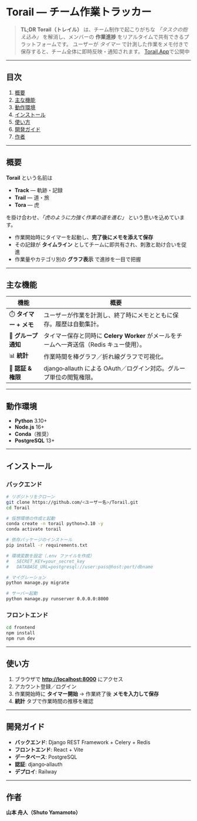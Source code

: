 # Torail  — チーム作業トラッカー


> **TL;DR**
> **Torail（トレイル）** は、チーム制作で起こりがちな *「タスクの抱え込み」* を解消し、メンバーの **作業進捗** をリアルタイムで共有できるプラットフォームです。
> ユーザーが *タイマー* で計測した作業をメモ付きで保存すると、チーム全体に即時反映・通知されます。
> [Torail.App](https://Torail.app)で公開中

---

## 目次

1. [概要](#概要)
2. [主な機能](#主な機能)
3. [動作環境](#動作環境)
4. [インストール](#インストール)
5. [使い方](#使い方)
6. [開発ガイド](#開発ガイド)
7. [作者](#作者)

---

## 概要

**Torail** という名前は

* **Track** ― 軌跡・記録
* **Trail** ― 道・旅
* **Tora** ― 虎

を掛け合わせ、*「虎のように力強く作業の道を進む」* という思いを込めています。

* 作業開始時にタイマーを起動し、**完了後にメモを添えて保存**
* その記録が **タイムライン** としてチームに即共有され、刺激と助け合いを促進
* 作業量やカテゴリ別の **グラフ表示** で進捗を一目で把握

---

## 主な機能

| 機能               | 概要                                                       |
| ---------------- | -------------------------------------------------------- |
| ⏱️ **タイマー + メモ** | ユーザーが作業を計測し、終了時にメモとともに保存。履歴は自動集計。                        |
| 📣 **グループ通知**    | タイマー保存と同時に **Celery Worker** がメールをチームへ一斉送信（Redis キュー使用）。 |
| 📊 **統計**   | 作業時間を棒グラフ／折れ線グラフで可視化。                            |
| 🔑 **認証 & 権限**   | django‑allauth による OAuth／ログイン対応。グループ単位の閲覧権限。          |

---

## 動作環境

* **Python** 3.10+
* **Node.js** 16+
* **Conda**（推奨）
* **PostgreSQL** 13+

---

## インストール

### バックエンド

```bash
# リポジトリをクローン
git clone https://github.com/<ユーザー名>/Torail.git
cd Torail

# 仮想環境の作成と起動
conda create -n torail python=3.10 -y
conda activate torail

# 依存パッケージのインストール
pip install -r requirements.txt

# 環境変数を設定（.env ファイルを作成）
#   SECRET_KEY=your_secret_key
#   DATABASE_URL=postgresql://user:pass@host:port/dbname

# マイグレーション
python manage.py migrate

# サーバー起動
python manage.py runserver 0.0.0.0:8000
```

### フロントエンド

```bash
cd frontend
npm install
npm run dev
```

---

## 使い方

1. ブラウザで **[http://localhost:8000](http://localhost:8000)** にアクセス
2. アカウント登録／ログイン
3. 作業開始時に **タイマー開始** → 作業終了後 **メモを入力して保存**
4. **統計** タブで作業時間の推移を確認

---

## 開発ガイド

* **バックエンド**: Django REST Framework + Celery + Redis
* **フロントエンド**: React + Vite 
* **データベース**: PostgreSQL
* **認証**: django‑allauth
* **デプロイ**: Railway 

---

## 作者

**山本 舟人（Shuto Yamamoto）** 

